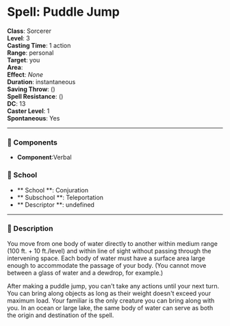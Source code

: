 
# Spell: Puddle Jump
**Class**: Sorcerer  
**Level**: 3  
**Casting Time**: 1 action  
**Range**: personal  
**Target**: you  
**Area**:   
**Effect**: _None_  
**Duration**: instantaneous  
**Saving Throw**:  ()  
**Spell Resistance**:  ()  
**DC**: 13  
**Caster Level**: 1  
**Spontaneous**: Yes

---

### 🔮 Components
- **Component**:Verbal

### 🏫 School
- ** School **: Conjuration
- ** Subschool **: Teleportation
- ** Descriptor **: undefined
---

### 📜 Description
You move from one body of water directly to another within medium range (100 ft. + 10 ft./level) and within line of sight without passing through the intervening space. Each body of water must have a surface area large enough to accommodate the passage of your body. (You cannot move between a glass of water and a dewdrop, for example.)

After making a puddle jump, you can't take any actions until your next turn. You can bring along objects as long as their weight doesn't exceed your maximum load. Your familiar is the only creature you can bring along with you. In an ocean or large lake, the same body of water can serve as both the origin and destination of the spell.
